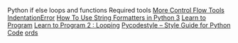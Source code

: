 Python if else loops and functions
Required tools
[More Control Flow Tools](https://docs.python.org/3/tutorial/controlflow.html)
[IndentationError](https://www.youtube.com/watch?v=1QXOd2ZQs-Q)
[How To Use String Formatters in Python 3](https://www.digitalocean.com/community/tutorials/how-to-use-string-formatters-in-python-3)
[Learn to Program](https://www.youtube.com/playlist?list=PLGLfVvz_LVvTn3cK5e6LjhgGiSeVlIRwt)
[Learn to Program 2 : Looping](https://www.youtube.com/playlist?list=PLGLfVvz_LVvTn3cK5e6LjhgGiSeVlIRwt)
[Pycodestyle – Style Guide for Python Code](https://pypi.org/project/pycodestyle/)
[ords](https://docs.python.org/3.4/library/functions.html?highlight=ord#ord)
